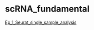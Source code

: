 # scRNA_fundamental

[Ep_1_Seurat_single_sample_analysis](https://github.com/nslbotnslbot/scRNA_fundamental/blob/main/Ep_1_Seurat_single_sample_analysis.Rmd)

